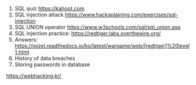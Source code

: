 1. SQL quiz https://kahoot.com
2. SQL injection attack https://www.hacksplaining.com/exercises/sql-injection
3. SQL UNION operator https://www.w3schools.com/sql/sql_union.asp
4. SQL injection practice: https://redtiger.labs.overthewire.org/
5. Answers: https://joizel.readthedocs.io/ko/latest/wargame/web/[redtiger]%20level1.html
6. History of data breaches
7. Storing passwords in database



https://webhacking.kr/
